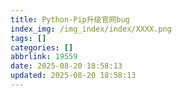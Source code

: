 ```yaml
---
title: Python-Pip升级官网bug
index_img: /img_index/index/XXXX.png
tags: []
categories: []
abbrlink: 19559
date: 2025-08-20 18:58:13
updated: 2025-08-20 18:58:13
---
```


